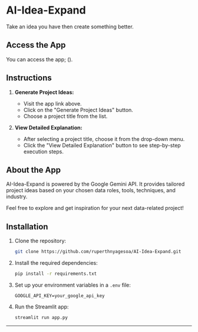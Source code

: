 # AI-Idea-Expand

Take an idea you have then create something better.

## Access the App

You can access the app; ().

## Instructions

1. **Generate Project Ideas:**
   - Visit the app link above.
   - Click on the "Generate Project Ideas" button.
   - Choose a project title from the list.

2. **View Detailed Explanation:**
   - After selecting a project title, choose it from the drop-down menu.
   - Click the "View Detailed Explanation" button to see step-by-step execution steps.

## About the App

AI-Idea-Expand is powered by the Google Gemini API. It provides tailored project ideas based on your chosen data roles, tools, techniques, and industry.

Feel free to explore and get inspiration for your next data-related project!

## Installation

1. Clone the repository:

   ```bash
   git clone https://github.com/ruperthnyagesoa/AI-Idea-Expand.git
   ```

2. Install the required dependencies:

   ```bash
   pip install -r requirements.txt
   ```

3. Set up your environment variables in a `.env` file:

   ```plaintext
   GOOGLE_API_KEY=your_google_api_key
   ```

4. Run the Streamlit app:

   ```bash
   streamlit run app.py
---

